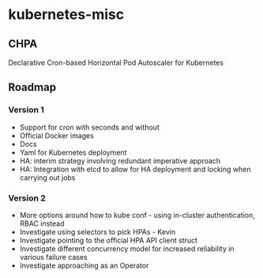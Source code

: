# kubernetes-misc

## CHPA

Declarative Cron-based Horizontal Pod Autoscaler for Kubernetes 

## Roadmap

### Version 1
- Support for cron with seconds and without
- Official Docker images
- Docs
- Yaml for Kubernetes deployment
- HA: interim strategy involving redundant imperative approach
- HA: Integration with etcd to allow for HA deployment and locking when carrying out jobs

### Version 2
- More options around how to kube conf - using in-cluster authentication, RBAC instead
- Investigate using selectors to pick HPAs - Kevin
- Investigate pointing to the official HPA API client struct
- Investigate different concurrency model for increased reliability in various failure cases 
- Investigate approaching as an Operator
